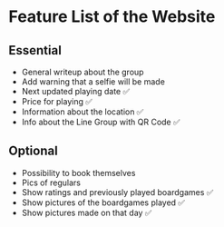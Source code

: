Feature List of the Website
===========================

Essential
----------

- General writeup about the group
- Add warning that a selfie will be made
- Next updated playing date ✅
- Price for playing ✅
- Information about the location ✅
- Info about the Line Group with QR Code ✅


Optional
---------

- Possibility to book themselves
- Pics of regulars
- Show ratings and previously played boardgames ✅
- Show pictures of the boardgames played ✅
- Show pictures made on that day ✅
